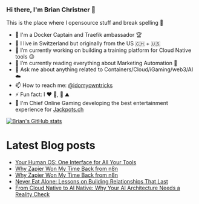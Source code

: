 ### Hi there, I'm Brian Christner 👋
This is the place where I opensource stuff and break spelling :rofl:

- 🐳 I'm a Docker Captain and Traefik ambassador :trophy:
- 📍 I live in Switzerland but originally from the US :switzerland: + :us:
- 🔭 I’m currently working on building a training platform for Cloud Native tools :wink:
- 🌱 I’m currently reading everything about Marketing Automation :book:
- 💬 Ask me about anything related to Containers/Cloud/iGaming/web3/AI :cloud:
- 📫 How to reach me: [@idomyowntricks](https://twitter.com/idomyowntricks)
- ⚡ Fun fact: I :heart: :bicyclist:, :ski: :mountain:
- 🎰 I'm Chief Online Gaming developing the best entertainment experience for [Jackpots.ch](https://www.jackpots.ch)

[![Brian's GitHub stats](https://github-readme-stats.vercel.app/api?username=vegasbrianc&show_icons=true&theme=dark)](https://github.com/anuraghazra/github-readme-stats)


# Latest Blog posts
<!-- BLOG-POST-LIST:START -->
- [Your Human OS: One Interface for All Your Tools](https://brianchristner.io/your-human-os-one-interface-for-all-your-tools/)
- [Why Zapier Won My Time Back from n8n](https://dev.to/vegasbrianc/why-zapier-won-my-time-back-from-n8n-1ddf)
- [Why Zapier Won My Time Back from n8n](https://brianchristner.io/why-zapier-won-my-time-back-from-n8n/)
- [Never Eat Alone: Lessons on Building Relationships That Last](https://brianchristner.io/never-eat-alone-lessons-on-building-relationships-that-last/)
- [From Cloud Native to AI Native: Why Your AI Architecture Needs a Reality Check](https://dev.to/vegasbrianc/from-cloud-native-to-ai-native-why-your-ai-architecture-needs-a-reality-check-1ah3)
<!-- BLOG-POST-LIST:END -->
